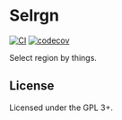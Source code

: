 # Selrgn

[![CI](https://github.com/iquiw/selrgn/actions/workflows/ci.yml/badge.svg)](https://github.com/iquiw/selrgn/actions/workflows/ci.yml)
[![codecov](https://codecov.io/gh/iquiw/selrgn/branch/main/graph/badge.svg?token=Hgq8QKnHsa)](https://codecov.io/gh/iquiw/selrgn)

Select region by things.

## License

Licensed under the GPL 3+.

